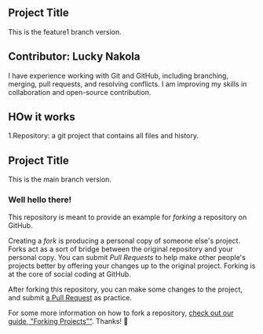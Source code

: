 ## Project Title
This is the feature1 branch version.


## Contributor: Lucky Nakola  
I have experience working with Git and GitHub, including branching, merging, pull requests, and resolving conflicts. I am improving my skills in collaboration and open-source contribution.

## HOw it works
1.Repository: a git project that contains all files and history.
## Project Title
This is the main branch version.


### Well hello there!

This repository is meant to provide an example for *forking* a repository on GitHub.

Creating a *fork* is producing a personal copy of someone else's project. Forks act as a sort of bridge between the original repository and your personal copy. You can submit *Pull Requests* to help make other people's projects better by offering your changes up to the original project. Forking is at the core of social coding at GitHub.

After forking this repository, you can make some changes to the project, and submit [a Pull Request](https://github.com/octocat/Spoon-Knife/pulls) as practice.

For some more information on how to fork a repository, [check out our guide, "Forking Projects""](http://guides.github.com/overviews/forking/). Thanks! :sparkling_heart:
